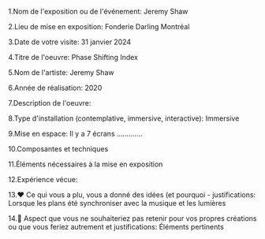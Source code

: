 1.Nom de l'exposition ou de l'événement:
Jeremy Shaw

2.Lieu de mise en exposition:
Fonderie Darling Montréal
 
3.Date de votre visite:
31 janvier 2024

4.Titre de l'oeuvre:
Phase Shifting Index

5.Nom de l'artiste:
Jeremy Shaw

6.Année de réalisation:
2020

7.Description de l'oeuvre:


8.Type d'installation (contemplative, immersive, interactive):
Immersive

9.Mise en espace:
Il y a 7 écrans .............

10.Composantes et techniques


11.Éléments nécessaires à la mise en exposition


12.Expérience vécue:

13.❤️ Ce qui vous a plu, vous a donné des idées (et pourquoi - justifications:
Lorsque les plans été synchroniser avec la musique et les lumières

14.🤔 Aspect que vous ne souhaiteriez pas retenir pour vos propres créations ou que vous feriez autrement et justifications:
Éléments pertinents

